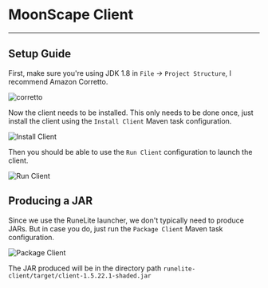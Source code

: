# MoonScape Client

---

## Setup Guide

First, make sure you're using JDK 1.8 in `File` _->_ `Project Structure`, I recommend Amazon Corretto.

![corretto](https://i.imgur.com/qLpVKYe.png)

Now the client needs to be installed. This only needs to be done once, just install the client using
the `Install Client` Maven task configuration.

![Install Client](https://i.imgur.com/rAdbx8q.png)

Then you should be able to use the `Run Client` configuration to launch the client.

![Run Client](https://i.imgur.com/MfoPI4i.png)

## Producing a JAR

Since we use the RuneLite launcher, we don't typically need to produce JARs. But in case you do, just run
the `Package Client` Maven task configuration.

![Package Client](https://i.imgur.com/KUfa1Ap.png)

The JAR produced will be in the directory path `runelite-client/target/client-1.5.22.1-shaded.jar`